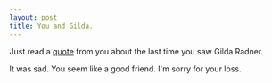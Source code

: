 ```yaml
---
layout: post
title: You and Gilda.
---
```


Just read a [quote](http://oldloves.tumblr.com/post/15108872901/bill-murray-on-gilda-radner-gilda-got-married) from you about the last time you saw Gilda Radner. 

It was sad. You seem like a good friend. I'm sorry for your loss.